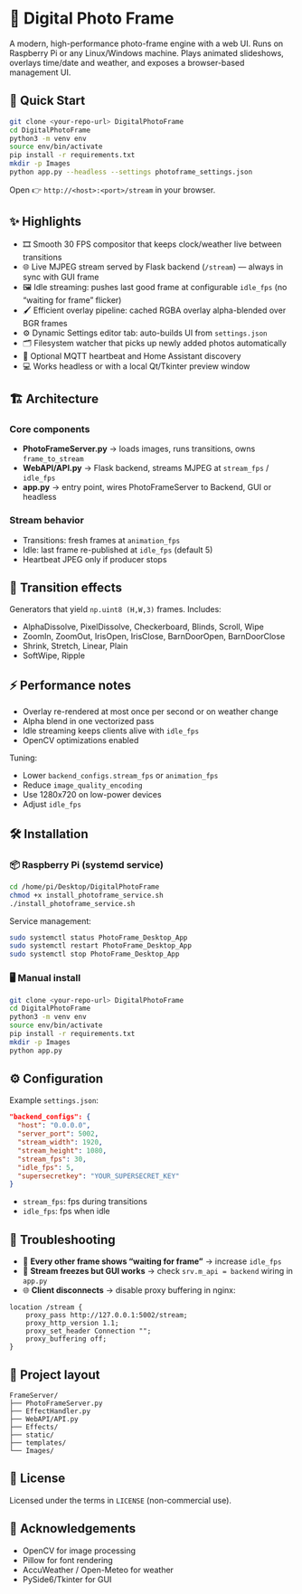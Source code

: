 # 📸 Digital Photo Frame

A modern, high-performance photo-frame engine with a web UI. Runs on Raspberry Pi or any Linux/Windows machine. Plays animated slideshows, overlays time/date and weather, and exposes a browser-based management UI.

## 🚀 Quick Start

```bash
git clone <your-repo-url> DigitalPhotoFrame
cd DigitalPhotoFrame
python3 -m venv env
source env/bin/activate
pip install -r requirements.txt
mkdir -p Images
python app.py --headless --settings photoframe_settings.json
```

Open 👉 `http://<host>:<port>/stream` in your browser.

## ✨ Highlights

- 🎞️ Smooth 30 FPS compositor that keeps clock/weather live between transitions
- 🌐 Live MJPEG stream served by Flask backend (`/stream`) — always in sync with GUI frame
- 🖼️ Idle streaming: pushes last good frame at configurable `idle_fps` (no “waiting for frame” flicker)
- 🖌️ Efficient overlay pipeline: cached RGBA overlay alpha-blended over BGR frames
- ⚙️ Dynamic Settings editor tab: auto-builds UI from `settings.json`
- 🗂️ Filesystem watcher that picks up newly added photos automatically
- 📡 Optional MQTT heartbeat and Home Assistant discovery
- 💻 Works headless or with a local Qt/Tkinter preview window

## 🏗️ Architecture

### Core components
- **PhotoFrameServer.py** → loads images, runs transitions, owns `frame_to_stream`
- **WebAPI/API.py** → Flask backend, streams MJPEG at `stream_fps` / `idle_fps`
- **app.py** → entry point, wires PhotoFrameServer to Backend, GUI or headless

### Stream behavior
- Transitions: fresh frames at `animation_fps`
- Idle: last frame re-published at `idle_fps` (default 5)
- Heartbeat JPEG only if producer stops

## 🎨 Transition effects

Generators that yield `np.uint8 (H,W,3)` frames. Includes:

- AlphaDissolve, PixelDissolve, Checkerboard, Blinds, Scroll, Wipe
- ZoomIn, ZoomOut, IrisOpen, IrisClose, BarnDoorOpen, BarnDoorClose
- Shrink, Stretch, Linear, Plain
- SoftWipe, Ripple

## ⚡ Performance notes

- Overlay re-rendered at most once per second or on weather change
- Alpha blend in one vectorized pass
- Idle streaming keeps clients alive with `idle_fps`
- OpenCV optimizations enabled

Tuning:
- Lower `backend_configs.stream_fps` or `animation_fps`
- Reduce `image_quality_encoding`
- Use 1280x720 on low-power devices
- Adjust `idle_fps`

## 🛠️ Installation

### 📦 Raspberry Pi (systemd service)

```bash
cd /home/pi/Desktop/DigitalPhotoFrame
chmod +x install_photoframe_service.sh
./install_photoframe_service.sh
```

Service management:

```bash
sudo systemctl status PhotoFrame_Desktop_App
sudo systemctl restart PhotoFrame_Desktop_App
sudo systemctl stop PhotoFrame_Desktop_App
```

### 🖥️ Manual install

```bash
git clone <your-repo-url> DigitalPhotoFrame
cd DigitalPhotoFrame
python3 -m venv env
source env/bin/activate
pip install -r requirements.txt
mkdir -p Images
python app.py
```

## ⚙️ Configuration

Example `settings.json`:

```json
"backend_configs": {
  "host": "0.0.0.0",
  "server_port": 5002,
  "stream_width": 1920,
  "stream_height": 1080,
  "stream_fps": 30,
  "idle_fps": 5,
  "supersecretkey": "YOUR_SUPERSECRET_KEY"
}
```

- `stream_fps`: fps during transitions
- `idle_fps`: fps when idle

## 🐛 Troubleshooting

- 🔁 **Every other frame shows “waiting for frame”** → increase `idle_fps`
- 🛑 **Stream freezes but GUI works** → check `srv.m_api = backend` wiring in `app.py`
- 🌐 **Client disconnects** → disable proxy buffering in nginx:

```nginx
location /stream {
    proxy_pass http://127.0.0.1:5002/stream;
    proxy_http_version 1.1;
    proxy_set_header Connection "";
    proxy_buffering off;
}
```

## 📂 Project layout

```
FrameServer/
├── PhotoFrameServer.py
├── EffectHandler.py
├── WebAPI/API.py
├── Effects/
├── static/
├── templates/
└── Images/
```

## 📜 License

Licensed under the terms in `LICENSE` (non-commercial use).

## 🙏 Acknowledgements

- OpenCV for image processing
- Pillow for font rendering
- AccuWeather / Open-Meteo for weather
- PySide6/Tkinter for GUI
